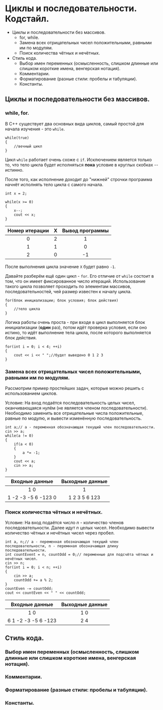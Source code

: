 #	Циклы и последовательности. Кодстайл.
-	Циклы и последовательности без массивов. 
	-	for, while.
	-	Замена всех отрицательных чисел положительными, равными им по модулям.
	-	Поиск количества чётных и нечётных.
- 	Стиль кода. 
	- 	Выбор имен переменных (осмысленность, слишком длинные или слишком короткие имена, венгерская нотация). 
	-	 Комментарии. 
	-	 Форматирование (разные стили: пробелы и табуляции).
	-	 Константы.

##	Циклы и последовательности без массивов. 
###	while, for.

В С++ существует два основных вида циклов, самый простой для начала изучения - это `while`.

	while(true)
	{
		//вечный цикл
	}

Цикл `while` работает очень схоже с `if`. Исключением является только то, что тело цикла будет исполняться **пока** условие в круглых скобках -- истинно.

После того, как исполнение доходит до "нижней" строчки программа начнёт исполнять тело цикла с самого начала.

	int x = 2;
	
	while(x >= 0)
	{
		x--;
		cout << x;
	}

|Номер итерации|X|Вывод программы|
|:---:|:---:|:---:|
|0|2|1|
|1|1|0|
|2|0|-1|

После выполнения цикла значение `X` будет равно `-1`. 

Давайте разберём ещё один цикл - `for`.
Его отличие от `while` состоит в том, что он имеет фиксированное число итераций. Использование такого цикла позволяет проходить по элементам массивов, последовательностей, чей размер известен к началу цикла.

	for(блок инициализации; блок условия; блок действия)
	{
		//тело цикла
	}

Логика работы очень проста - при входе в цикл выполняется блок инициализации (**один** раз), потом идёт проверка условия, если оно истино, то идёт выполнение тела цикла, после которого выполняется блок действия.

	for(int i = 0; i < 4; ++i)
	{
		cout << i << " ";//будет выведено 0 1 2 3
	}

###	Замена всех отрицательных чисел положительными, равными им по модулям.

Рассмотрим пример простейших задач, которые можно решить с использованием циклов.

Условие: На вход подаётся последовательность целых чисел, оканчивающаяся нулём (не является членом последовательности). Необходимо заменить все отрицательные числа положительные, равные по модулю, и вывести изменённую последовательность.

	int a;// a - переменная обозначающая текущий член последовательности.
	cin >> a;
	while(a != 0)
	{
		if(a < 0)
		{
			a *= -1;
		}
		cout << a;
		cin >> a;
	}

|Входные данные|Выходные данные|
|:---:|:---:|
|1 0|1|
|1 -2 -3 -5 6 -123 0|1 2 3 5 6 123|

###	Поиск количества чётных и нечётных.

Условие: На вход подаётся число *n* - количество членов последовательности. Далее идут *n* целых чисел. Необходимо вывести количество чётных и нечётных чисел через пробел.

	int a, n;// a - переменная обозначающая текущий член последовательности, n - перемнная обозначающая длину последовательности.
	int countEvent = n, countOdd = 0;// переменные для подсчёта чётных и нечётных чисел.
	cin >> n;
	for(int i = 0; i < n; ++i)
	{
		cin >> a;
		countOdd += a % 2;
	}
	countEven -= countOdd;
	cout << countEven << " " << countOdd;

|Входные данные|Выходные данные|
|:---:|:---:|
|1 0|1 0|
|6 1 -2 -3 -5 6 -123|2 4|


## 	Стиль кода. 

### 	Выбор имен переменных (осмысленность, слишком длинные или слишком короткие имена, венгерская нотация). 

###	 Комментарии. 

###	 Форматирование (разные стили: пробелы и табуляции).

###	 Константы.


